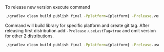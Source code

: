 To release new version execute command
```cmd
./gradlew clean build publish final -Pplatform={platform} -Prelease.version={version} -PreleaseBranchPatterns=main
```
Command will build library for specific platform and create git tag.
After releasing first distribution add `-Prelease.useLastTag=true` and omit version for other 2 distributions.
```cmd
./gradlew clean build publish final -Pplatform={platform} -Prelease.useLastTag=true -PreleaseBranchPatterns=main
```